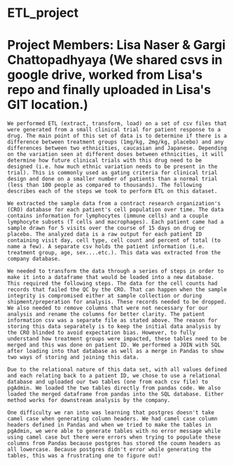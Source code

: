 # ETL_project
# Project Members: Lisa Naser & Gargi Chattopadhyaya (We shared csvs in google drive, worked from Lisa's repo and finally uploaded in Lisa's GIT location.)

    We performed ETL (extract, transform, load) on a set of csv files that were generated from a small clinical trial for patient response to a drug. The main point of this set of data is to determine if there is a difference between treatment groups (1mg/kg, 2mg/kg, placebo) and any differences between two ethnicities, caucasian and Japanese. Depending on the variation seen at different doses between ethnicities, it will determine how future clinical trials with this drug need to be designed (i.e. how much ethnic variation needs to be present in the trial). This is commonly used as gating criteria for clinical trial design and done on a smaller number of patients than a normal trial (less than 100 people as compared to thousands). The following describes each of the steps we took to perform ETL on this dataset. 

    We extracted the sample data from a contract research organization's (CRO) database for each patient's cell population over time. The data contains information for lymphocytes (immune cells) and a couple lymphocyte subsets (T cells and macrophages). Each patient came had a sample drawn for 5 visits over the course of 15 days on drug or placebo. The analyzed data is a raw output for each patient ID containing visit day, cell type, cell count and percent of total (to name a few). A separate csv holds the patient information (i.e. treatment group, age, sex....etc.). This data was extracted from the company database.  

    We needed to transform the data through a series of steps in order to make it into a dataframe that would be loaded into a new database. This required the following steps. The data for the cell counts had records that failed the QC by the CRO. That can happen when the sample integrity is compromised either at sample collection or during shipment/preperation for analysis. These records needed to be dropped. We also needed to remove columns that were not necessary for our analysis and rename the columns for better clarity. The patient information csv was a separate file as stated above. The reason for storing this data separately is to keep the initial data analysis by the CRO blinded to avoid expectation bias. However, to fully understand how treatment groups were impacted, these tables need to be merged and this was done on patient ID. We performed a JOIN with SQL after loading into that database as well as a merge in Pandas to show two ways of storing and joining this data. 

    Due to the relational nature of this data set, with all values defined and each relating back to a patient ID, we chose to use a relational database and uploaded our two tables (one from each csv file) to pgAdmin. We loaded the two tables directly from pandas code. We also loaded the merged dataframe from pandas into the SQL database. Either method works for downstream analysis by the company. 
    
    One difficulty we ran into was learning that postgres doesn't take camel case when generating column headers. We had camel case column headers defined in Pandas and when we tried to make the tables in pgAdmin, we were able to generate tables with no error message while using camel case but there were errors when trying to populate these columns from Pandas because postgres has stored the coumn headers as all lowercase. Because postgres didn't error while generating the tables, this was a frustrating one to figure out! 

